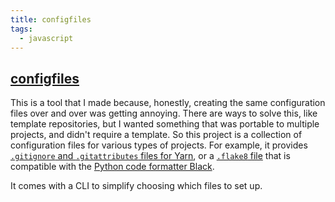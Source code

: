 ```yaml
---
title: configfiles
tags:
  - javascript
---
```

## [configfiles](https://github.com/spenserblack/configfiles)

This is a tool that I made because, honestly, creating the same configuration
files over and over was getting annoying. There are ways to solve this, like
template repositories, but I wanted something that was portable to multiple
projects, and didn't require a template. So this project is a collection of
configuration files for various types of projects. For example, it provides
[`.gitignore` and `.gitattributes` files for Yarn](https://yarnpkg.com/getting-started/qa#which-files-should-be-gitignored),
or a [`.flake8` file](https://flake8.pycqa.org/en/latest/) that is compatible
with the [Python code formatter Black](https://github.com/psf/black).

It comes with a CLI to simplify choosing which files to set up.
